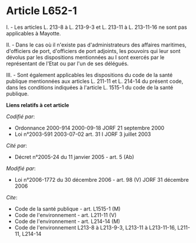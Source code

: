 # Article L652-1

I. - Les articles L. 213-8 à L. 213-9-3 et L. 213-11 à L. 213-11-16 ne sont pas applicables à Mayotte.

II. - Dans le cas où il n'existe pas d'administrateurs des affaires maritimes, d'officiers de port, d'officiers de port
adjoints, les pouvoirs qui leur sont dévolus par les dispositions mentionnées au I sont exercés par le représentant de l'Etat
ou par l'un de ses délégués.

III. - Sont également applicables les dispositions du code de la santé publique mentionnées aux articles L. 211-11 et L.
214-14 du présent code, dans les conditions indiquées à l'article L. 1515-1 du code de la santé publique.

**Liens relatifs à cet article**

_Codifié par_:

  - Ordonnance 2000-914 2000-09-18 JORF 21 septembre 2000
  - Loi n°2003-591 2003-07-02 art. 31 I JORF 3 juillet 2003

_Cité par_:

  - Décret n°2005-24 du 11 janvier 2005 - art. 5 (Ab)

_Modifié par_:

  - Loi n°2006-1772 du 30 décembre 2006 - art. 98 (V) JORF 31 décembre 2006

_Cite_:

  - Code de la santé publique - art. L1515-1 (M)
  - Code de l'environnement - art. L211-11 (V)
  - Code de l'environnement - art. L214-14 (M)
  - Code de l'environnement L213-8 à L213-9-3, L213-11 à L213-11-16, L211-11, L214-14
